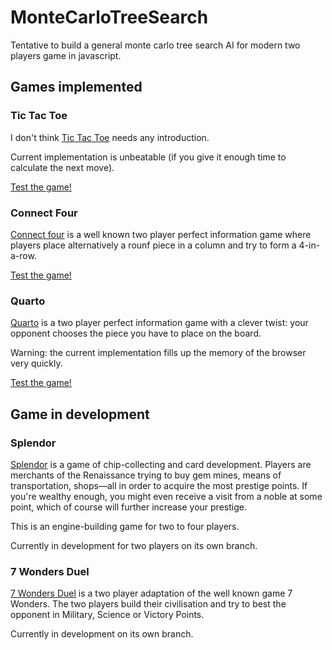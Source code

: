 # MonteCarloTreeSearch

Tentative to build a general monte carlo tree search AI for modern two players game in javascript.

## Games implemented

### Tic Tac Toe

I don't think [Tic Tac Toe](https://boardgamegeek.com/boardgame/11901/tic-tac-toe) needs any introduction.

Current implementation is unbeatable (if you give it enough time to calculate the next move).

[Test the game!](https://oripy.github.io/MonteCarloTreeSearch/tictactoe.html)

### Connect Four

[Connect four](https://boardgamegeek.com/boardgame/2719/connect-four) is a well known two player perfect information game where players place alternatively a rounf piece in a column and try to form a 4-in-a-row.

[Test the game!](https://oripy.github.io/MonteCarloTreeSearch/connectfour.html)

### Quarto

[Quarto](https://boardgamegeek.com/boardgame/681/quarto) is a two player perfect information game with a clever twist: your opponent chooses the piece you have to place on the board.

Warning: the current implementation fills up the memory of the browser very quickly.

[Test the game!](https://oripy.github.io/MonteCarloTreeSearch/quarto.html)

## Game in development

### Splendor

[Splendor](https://boardgamegeek.com/boardgame/148228/splendor) is a game of chip-collecting and card development. Players are merchants of the Renaissance trying to buy gem mines, means of transportation, shops—all in order to acquire the most prestige points. If you're wealthy enough, you might even receive a visit from a noble at some point, which of course will further increase your prestige.

This is an engine-building game for two to four players.

Currently in development for two players on its own branch.

### 7 Wonders Duel

[7 Wonders Duel](https://boardgamegeek.com/boardgame/173346/7-wonders-duel) is a two player adaptation of the well known game 7 Wonders. The two players build their civilisation and try to best the opponent in Military, Science or Victory Points.

Currently in development on its own branch.
